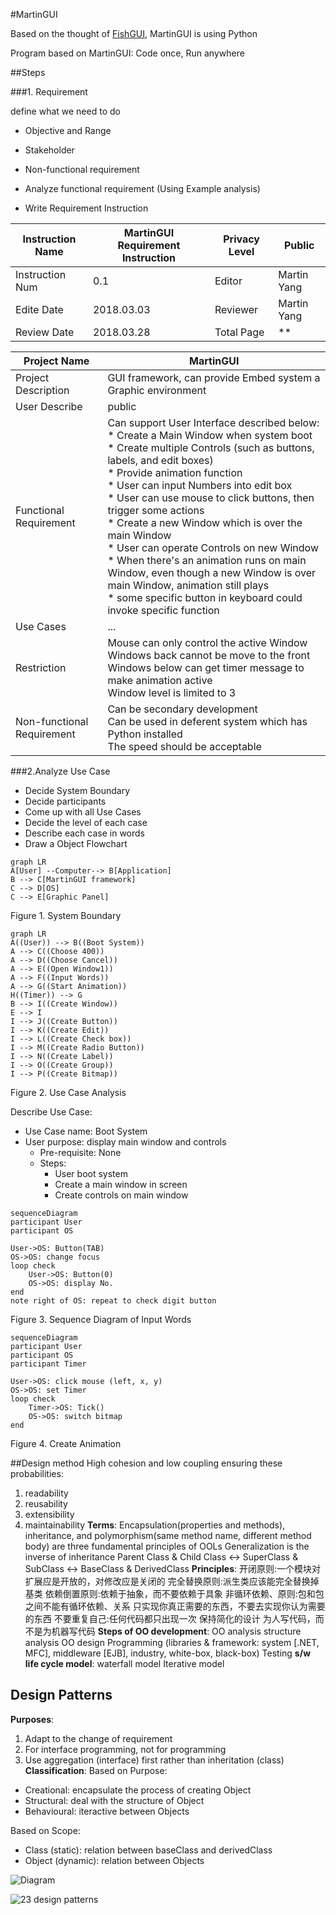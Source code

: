 #MartinGUI

Based on the thought of [FishGUI](http://product.dangdang.com/1024374277.html), MartinGUI is using Python

Program based on MartinGUI: Code once, Run anywhere

##Steps

###1. Requirement

define what we need to do

* Objective and Range

* Stakeholder

* Non-functional requirement

* Analyze functional requirement (Using Example analysis)

* Write Requirement Instruction 

| Instruction Name | MartinGUI Requirement Instruction | Privacy Level | Public |
|---------------------------|-----------------------------------------------------|--------------------|----------|
| Instruction Num | 0.1 | Editor | Martin Yang |
|Edite Date | 2018.03.03 | Reviewer | Martin Yang |
| Review Date | 2018.03.28 | Total Page | \** |

| Project Name | MartinGUI |
|---------------------|-----------------|
| Project Description | GUI framework, can provide Embed system a Graphic environment |
| User Describe | public |
| Functional Requirement | Can support User Interface described below: <br />* Create a Main Window when system boot<br />* Create multiple Controls (such as buttons, labels, and edit boxes)<br />* Provide animation function<br />* User can input Numbers into edit box<br />* User can use mouse to click buttons, then trigger some actions<br />* Create a new Window which is over the main Window<br />* User can operate Controls on new Window<br />* When there's an animation runs on main Window, even though a new Window is over main Window, animation still plays<br />* some specific button in keyboard could invoke specific function |
| Use Cases | ... |
| Restriction | Mouse can only control the active Window<br />Windows back cannot be move to the front<br />Windows below can get timer message to make animation active<br />Window level is limited to 3 |
| Non-functional Requirement | Can be secondary development<br />Can be used in deferent system which has Python installed<br />The speed should be acceptable|

###2.Analyze Use Case 

* Decide System Boundary 
* Decide participants
* Come up with all Use Cases
* Decide the level of each case
* Describe each case in words
* Draw a Object Flowchart

```mermaid
graph LR
A[User] --Computer--> B[Application]
B --> C[MartinGUI framework]
C --> D[OS]
C --> E[Graphic Panel]
```
Figure 1. System Boundary

```mermaid
graph LR
A((User)) --> B((Boot System))
A --> C((Choose 400))
A --> D((Choose Cancel))
A --> E((Open Window1))
A --> F((Input Words))
A --> G((Start Animation))
H((Timer)) --> G
B --> I((Create Window))
E --> I
I --> J((Create Button))
I --> K((Create Edit))
I --> L((Create Check box))
I --> M((Create Radio Button))
I --> N((Create Label))
I --> O((Create Group))
I --> P((Create Bitmap))
```
Figure 2. Use Case Analysis

Describe Use Case:
* Use Case name: Boot System
* User purpose: display main window and controls
	* Pre-requisite: None
	* Steps:
		* User boot system
		* Create a main window in screen
		* Create controls on main window

```mermaid
sequenceDiagram
participant User
participant OS

User->OS: Button(TAB)
OS->OS: change focus
loop check
	User->OS: Button(0)
	OS->OS: display No. 
end
note right of OS: repeat to check digit button
```

Figure 3. Sequence Diagram of Input Words

```mermaid
sequenceDiagram
participant User
participant OS
participant Timer

User->OS: click mouse (left, x, y)
OS->OS: set Timer
loop check
	Timer->OS: Tick()
	OS->OS: switch bitmap
end
```

Figure 4. Create Animation


##Design method
High cohesion and low coupling ensuring these probabilities: 
1. readability 
2. reusability 
3. extensibility 
4. maintainability 
**Terms**: 
Encapsulation(properties and methods), inheritance, and polymorphism(same method name, different method body) are three fundamental principles of OOLs
Generalization is the inverse of inheritance
Parent Class & Child Class <-> SuperClass & SubClass <-> BaseClass & DerivedClass
**Principles**:
开闭原则:一个模块对扩展应是开放的，对修改应是关闭的 
完全替换原则:派生类应该能完全替换掉基类
依赖倒置原则:依赖于抽象，而不要依赖于具象
非循环依赖、原则:包和包之间不能有循环依赖、关系
只实现你真正需要的东西，不要去实现你认为需要的东西
不要重复自己:任何代码都只出现一次
保持简化的设计
为人写代码，而不是为机器写代码
**Steps of OO development**:
OO analysis
structure analysis
OO design
Programming (libraries & framework: system [.NET, MFC], middleware [EJB], industry, white-box, black-box)
Testing
**s/w life cycle model**:
waterfall model
Iterative model


## Design Patterns
**Purposes**:
1. Adapt to the change of requirement
1. For interface programming, not for programming
1. Use aggregation (interface) first rather than inheritation (class)
**Classification**: 
Based on Purpose:
* Creational: encapsulate the process of creating Object
* Structural: deal with the structure of Object
* Behavioural: iteractive between Objects

Based on Scope:
* Class (static): relation between baseClass and derivedClass 
* Object (dynamic): relation between Objects

![Diagram](http://img.chongchonggou.com/upload/1/57/157c1d76b2f082f91bb17d42f0292de9.png)

![23 design patterns](https://img-blog.csdn.net/20170429095108968?watermark/2/text/aHR0cDovL2Jsb2cuY3Nkbi5uZXQvdm9wNDQ0/font/5a6L5L2T/fontsize/400/fill/I0JBQkFCMA==/dissolve/70/gravity/Center)

